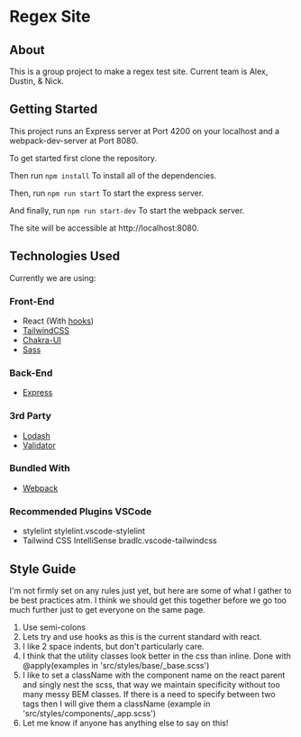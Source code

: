 # Regex Site

## About

This is a group project to make a regex test site. Current team is Alex, Dustin, & Nick.

## Getting Started

This project runs an Express server at Port 4200 on your localhost and a webpack-dev-server at Port 8080.

To get started first clone the repository.

Then run 
```npm install```
To install all of the dependencies.

Then, run
```npm run start```
To start the express server.

And finally, run
```npm run start-dev```
To start the webpack server.

The site will be accessible at http://localhost:8080.

## Technologies Used

Currently we are using:

  ### Front-End
  - React (With [hooks](https://reactjs.org/docs/hooks-intro.html)) 
  - [TailwindCSS](https://tailwindcss.com/docs) 
  - [Chakra-UI](https://chakra-ui.com/docs/getting-started)
  - [Sass](https://sass-lang.com/documentation)

  ### Back-End
  - [Express](https://expressjs.com/en/4x/api.html)

  ### 3rd Party
  - [Lodash](https://lodash.com/docs/4.17.15)
  - [Validator](https://github.com/validatorjs/validator.js)

  ### Bundled With
  - [Webpack](https://webpack.js.org/concepts/)

  ### Recommended Plugins VSCode
  - stylelint stylelint.vscode-stylelint
  - Tailwind CSS IntelliSense bradlc.vscode-tailwindcss

## Style Guide

  I'm not firmly set on any rules just yet, but here are some of what I gather to be best practices atm. I think we should get this together before we go too much further just to get everyone on the same page.

  1. Use semi-colons
  2. Lets try and use hooks as this is the current standard with react.
  3. I like 2 space indents, but don't particularly care.
  4. I think that the utility classes look better in the css than inline. Done with @apply(examples in 'src/styles/base/_base.scss')
  5. I like to set a className with the component name on the react parent and singly nest the scss, that way we maintain specificity without too many messy BEM classes. If there is a need to specify between two tags then I will give them a className (example in 'src/styles/components/_app.scss')
  6. Let me know if anyone has anything else to say on this!